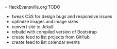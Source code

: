 = HackEvansville.org TODO

- tweak CSS for design bugs and responsive issues
- optimize images and image sizes
- convert site to Jekyll
- rebuild with compiled version of Bootstrap
- create feed to list projects from GitHub
- create feed to list calendar events